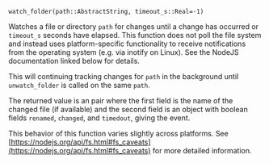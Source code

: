 ```
watch_folder(path::AbstractString, timeout_s::Real=-1)
```

Watches a file or directory `path` for changes until a change has occurred or `timeout_s` seconds have elapsed. This function does not poll the file system and instead uses platform-specific functionality to receive notifications from the operating system (e.g. via inotify on Linux). See the NodeJS documentation linked below for details.

This will continuing tracking changes for `path` in the background until `unwatch_folder` is called on the same `path`.

The returned value is an pair where the first field is the name of the changed file (if available) and the second field is an object with boolean fields `renamed`, `changed`, and `timedout`, giving the event.

This behavior of this function varies slightly across platforms. See [https://nodejs.org/api/fs.html#fs_caveats](https://nodejs.org/api/fs.html#fs_caveats) for more detailed information.
